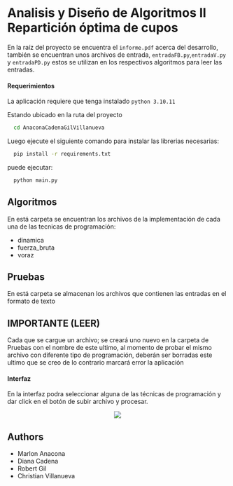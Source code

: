 
# Analisis y Diseño de Algoritmos II Repartición óptima de cupos

En la raíz del proyecto se encuentra el ```informe.pdf``` acerca del desarrollo, también se encuentran unos archivos de entrada, ```entradaFB.py```,```entradaV.py``` y ```entradaPD.py``` estos se utilizan en los respectivos algoritmos para leer las entradas.




#### Requerimientos

La aplicación requiere que tenga instalado ```python 3.10.11``` 

Estando ubicado en la ruta del proyecto
```bash
  cd AnaconaCadenaGilVillanueva
```

Luego ejecute el siguiente comando para instalar las librerias necesarias:

```bash
  pip install -r requirements.txt
```

puede ejecutar:

```bash
  python main.py
```

## Algoritmos
En está carpeta se encuentran los archivos de la implementación de cada una de las tecnicas de programación:
- dinamica
- fuerza_bruta
- voraz
## Pruebas
En está carpeta se almacenan los archivos que contienen las entradas en el formato de texto

## IMPORTANTE (LEER)
Cada que se cargue  un archivo; se creará uno nuevo en la carpeta de Pruebas con el nombre de este ultimo, al momento de probar el mismo archivo con diferente tipo de programación, deberán ser borradas este ultimo que se creo de lo contrario marcará error la aplicación

#### Interfaz
En la interfaz podra seleccionar alguna de las técnicas de programación y dar click en el botón de subir archivo y procesar.

<p align="center">
    <img src="https://user-images.githubusercontent.com/95255931/272994691-f0676faf-673d-45be-99be-70ef74354360.jpg">
</p>



## Authors

- Marlon Anacona
- Diana Cadena
- Robert Gil
- Christian Villanueva
